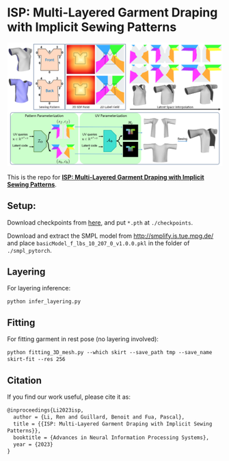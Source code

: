 # ISP: Multi-Layered Garment Draping with Implicit Sewing Patterns
<p align="center"><img src="figs/isp.png"></p>

This is the repo for [**ISP: Multi-Layered Garment Draping with Implicit Sewing Patterns**](https://liren2515.github.io/page/isp/isp.html).

## Setup:
Download checkpoints from [here](https://drive.google.com/file/d/1Zhr93ejWGobqDnJjE-P95ssNTDYSFNXS/view?usp=sharing), and put `*.pth` at `./checkpoints`.

Download and extract the SMPL model from http://smplify.is.tue.mpg.de/ and place `basicModel_f_lbs_10_207_0_v1.0.0.pkl` in the folder of `./smpl_pytorch`.

## Layering
For layering inference:
```
python infer_layering.py
```

## Fitting
For fitting garment in rest pose (no layering involved):
```
python fitting_3D_mesh.py --which skirt --save_path tmp --save_name skirt-fit --res 256
```

## Citation
If you find our work useful, please cite it as:
```
@inproceedings{Li2023isp,
  author = {Li, Ren and Guillard, Benoit and Fua, Pascal},
  title = {{ISP: Multi-Layered Garment Draping with Implicit Sewing Patterns}},
  booktitle = {Advances in Neural Information Processing Systems},
  year = {2023}
}
```
